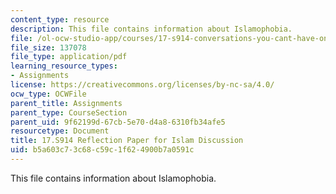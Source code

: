 ```yaml
---
content_type: resource
description: This file contains information about Islamophobia.
file: /ol-ocw-studio-app/courses/17-s914-conversations-you-cant-have-on-campus-race-ethnicity-gender-and-identity-spring-2012/b5a603c73c68c59c1f624900b7a0591c_MIT17_S914S12_islam4.pdf
file_size: 137078
file_type: application/pdf
learning_resource_types:
- Assignments
license: https://creativecommons.org/licenses/by-nc-sa/4.0/
ocw_type: OCWFile
parent_title: Assignments
parent_type: CourseSection
parent_uid: 9f62199d-67cb-5e70-d4a8-6310fb34afe5
resourcetype: Document
title: 17.S914 Reflection Paper for Islam Discussion
uid: b5a603c7-3c68-c59c-1f62-4900b7a0591c
---
```

This file contains information about Islamophobia.